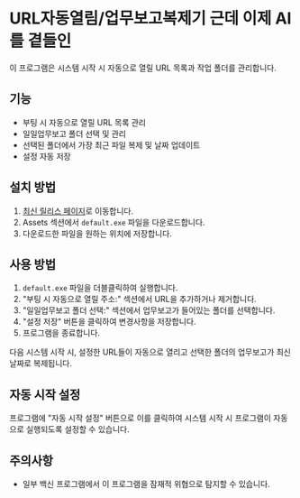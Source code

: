 # URL자동열림/업무보고복제기 근데 이제 AI를 곁들인

이 프로그램은 시스템 시작 시 자동으로 열릴 URL 목록과 작업 폴더를 관리합니다.

## 기능

- 부팅 시 자동으로 열릴 URL 목록 관리
- 일일업무보고 폴더 선택 및 관리
- 선택된 폴더에서 가장 최근 파일 복제 및 날짜 업데이트
- 설정 자동 저장

## 설치 방법

1. [최신 릴리스 페이지](https://github.com/dogeja/start/releases/latest)로 이동합니다.
2. Assets 섹션에서 `default.exe` 파일을 다운로드합니다.
3. 다운로드한 파일을 원하는 위치에 저장합니다.

## 사용 방법

1. `default.exe` 파일을 더블클릭하여 실행합니다.
2. "부팅 시 자동으로 열릴 주소:" 섹션에서 URL을 추가하거나 제거합니다.
3. "일일업무보고 폴더 선택:" 섹션에서 업무보고가 들어있는 폴더를 선택합니다.
4. "설정 저장" 버튼을 클릭하여 변경사항을 저장합니다.
5. 프로그램을 종료합니다.

다음 시스템 시작 시,
설정한 URL들이 자동으로 열리고
선택한 폴더의 업무보고가 최신 날짜로 복제됩니다.

## 자동 시작 설정

프로그램에 "자동 시작 설정" 버튼으로
이를 클릭하여 시스템 시작 시 프로그램이 자동으로 실행되도록 설정할 수 있습니다.

## 주의사항

- 일부 백신 프로그램에서 이 프로그램을 잠재적 위협으로 탐지할 수 있습니다.
